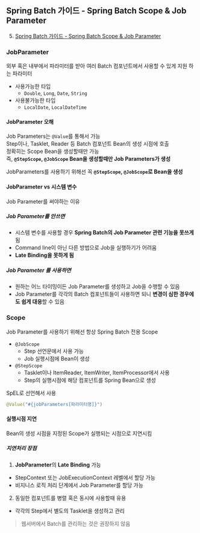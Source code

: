 ## Spring Batch 가이드 - Spring Batch Scope & Job Parameter
5. [Spring Batch 가이드 - Spring Batch Scope & Job Parameter](https://jojoldu.tistory.com/330)

### JobParameter
외부 혹은 내부에서 파라미터를 받아 여러 Batch 컴포넌트에서 사용할 수 있게 지원 하는 파라미터
- 사용가능한 타입
  - `Double`, `Long`, `Date`, `String`
- 사용불가능한 타입
  - `LocalDate`, `LocalDateTime`

#### JobParameter 오해
Job Parameters는 ```@Value```를 통해서 가능  
Step이나, Tasklet, Reader 등 Batch 컴포넌트 Bean의 생성 시점에 호출  
정확히는 Scope Bean을 생성할때만 가능  
즉, **```@StepScope```, ```@JobScope``` Bean을 생성할때만 Job Parameters가 생성**

JobParameters를 사용하기 위해선 꼭 **```@StepScope```, ```@JobScope```로 Bean을 생성**

#### JobParameter vs 시스템 변수
Job Parameter를 써야하는 이유
##### Job Parameter를 안쓰면  
- 시스템 변수를 사용할 경우 **Spring Batch의 Job Parameter 관련 기능을 못쓰게** 됨
- Command line이 아닌 다른 방법으로 Job을 실행하기가 어려움
- **Late Binding을 못하게 됨**

##### Job Parameter 를 사용하면  
- 원하는 어느 타이밍이든 Job Parameter를 생성하고 Job을 수행할 수 있음
- Job Parameter를 각각의 Batch 컴포넌트들이 사용하면 되니 **변경이 심한 경우에도 쉽게 대응**할 수 있음

### Scope
Job Parameter를 사용하기 위해선 항상 Spring Batch 전용 Scope

- `@JobScope`
  - Step 선언문에서 사용 가능
  - Job 실행시점에 Bean이 생성
- `@StepScope`
  - Tasklet이나 ItemReader, ItemWriter, ItemProcessor에서 사용
  - Step의 실행시점에 해당 컴포넌트를 Spring Bean으로 생성

SpEL로 선언해서 사용
```java
@Value("#{jobParameters[파라미터명]}")
```

#### 실행시점 지연
Bean의 생성 시점을 지정된 Scope가 실행되는 시점으로 지연시킴

##### 지연처리 장점
1. **JobParameter**의 **Late Binding** 가능
  - StepContext 또는 JobExecutionContext 레벨에서 할당 가능
  - 비지니스 로직 처리 단계에서 Job Parameter를 할당 가능
2. 동일한 컴포넌트를 병렬 혹은 동시에 사용할때 유용
  - 각각의 Step에서 별도의 Tasklet을 생성하고 관리

> 웹서버에서 Batch를 관리하는 것은 권장하지 않음
